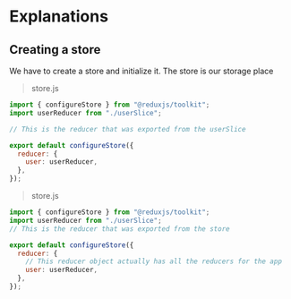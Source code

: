 # Explanations

## Creating a store

We have to create a store and initialize it. The store is our storage place

> store.js

```js
import { configureStore } from "@reduxjs/toolkit";
import userReducer from "./userSlice";

// This is the reducer that was exported from the userSlice

export default configureStore({
  reducer: {
    user: userReducer,
  },
});
```

> store.js

```js
import { configureStore } from "@reduxjs/toolkit";
import userReducer from "./userSlice";
// This is the reducer that was exported from the store

export default configureStore({
  reducer: {
    // This reducer object actually has all the reducers for the app
    user: userReducer,
  },
});
```
